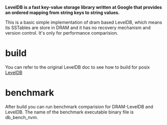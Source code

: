 **LevelDB is a fast key-value storage library written at Google that provides an ordered mapping from string keys to string values.**

This is a basic simple implementation of dram based LevelDB, which means
its SSTables are store in DRAM and it has no recovery mechanism and version control. It's only for performance comparision.

# build 
You can refer to the original LevelDB doc to see how to build for posix
[LevelDB](https://github.com/google/leveldb)

# benchmark
After build you can run benchmark comparision for DRAM-LevelDB and LevelDB.
The name of the benchmark executable binary file is db_bench_nvm.

